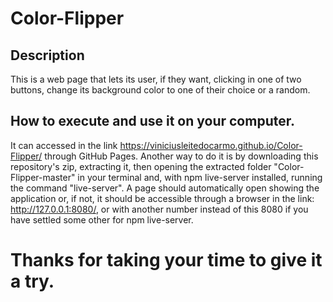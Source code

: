 # Color-Flipper

## Description
This is a web page that lets its user, if they want, clicking in one of two buttons, change its background color to one of their choice or a random.

## How to execute and use it on your computer.
It can accessed in the link https://viniciusleitedocarmo.github.io/Color-Flipper/ through GitHub Pages.
Another way to do it is by downloading this repository's zip, extracting it, then opening the extracted folder "Color-Flipper-master" in your terminal and, with npm live-server installed, running the command "live-server". A page should automatically open showing the application or, if not, it should be accessible through a browser in the link: http://127.0.0.1:8080/, or with another number instead of this 8080 if you have settled some other for npm live-server.

# Thanks for taking your time to give it a try.
